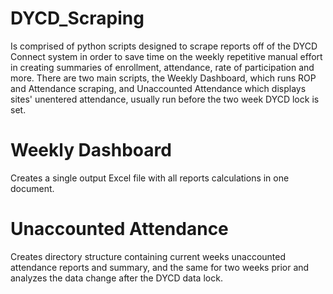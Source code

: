 # DYCD_Scraping
Is comprised of python scripts designed to scrape reports off of the DYCD Connect system in order to save time on the weekly repetitive manual effort in creating summaries of enrollment, attendance, rate of participation and more. There are two main scripts, the Weekly Dashboard, which runs ROP and Attendance scraping, and Unaccounted Attendance which displays sites' unentered attendance, usually run before the two week DYCD lock is set.

# Weekly Dashboard
Creates a single output Excel file with all reports calculations in one document.
# Unaccounted Attendance
Creates directory structure containing current weeks unaccounted attendance reports and summary, and the same for two weeks prior and analyzes the data change after the DYCD data lock.

